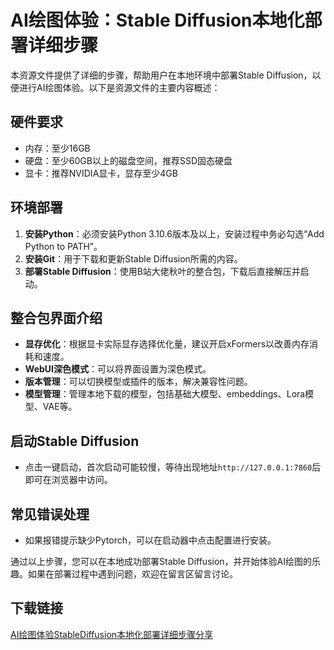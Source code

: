 # AI绘图体验：Stable Diffusion本地化部署详细步骤

本资源文件提供了详细的步骤，帮助用户在本地环境中部署Stable Diffusion，以便进行AI绘图体验。以下是资源文件的主要内容概述：

## 硬件要求
- 内存：至少16GB
- 硬盘：至少60GB以上的磁盘空间，推荐SSD固态硬盘
- 显卡：推荐NVIDIA显卡，显存至少4GB

## 环境部署
1. **安装Python**：必须安装Python 3.10.6版本及以上，安装过程中务必勾选“Add Python to PATH”。
2. **安装Git**：用于下载和更新Stable Diffusion所需的内容。
3. **部署Stable Diffusion**：使用B站大佬秋叶的整合包，下载后直接解压并启动。

## 整合包界面介绍
- **显存优化**：根据显卡实际显存选择优化量，建议开启xFormers以改善内存消耗和速度。
- **WebUI深色模式**：可以将界面设置为深色模式。
- **版本管理**：可以切换模型或插件的版本，解决兼容性问题。
- **模型管理**：管理本地下载的模型，包括基础大模型、embeddings、Lora模型、VAE等。

## 启动Stable Diffusion
- 点击一键启动，首次启动可能较慢，等待出现地址`http://127.0.0.1:7860`后即可在浏览器中访问。

## 常见错误处理
- 如果报错提示缺少Pytorch，可以在启动器中点击配置进行安装。

通过以上步骤，您可以在本地成功部署Stable Diffusion，并开始体验AI绘图的乐趣。如果在部署过程中遇到问题，欢迎在留言区留言讨论。

## 下载链接

[AI绘图体验StableDiffusion本地化部署详细步骤分享](https://pan.quark.cn/s/91140646d477)